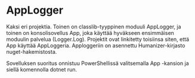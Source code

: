 # AppLogger

Kaksi eri projektia. Toinen on classlib-tyyppinen moduuli AppLogger, ja toinen on konsolisovellus App, joka käyttää hyväkseen ensimmäisen moduulin palvelua (Logger.Log). 
Projektit ovat linkitetty toisiinsa siten, että App käyttää AppLoggeria.
Apploggeriin on asennettu Humanizer-kirjasto nuget-hakemistosta.

Sovelluksen suoritus onnistuu PowerShellissä valitsemalla App -kansion ja siellä komennolla dotnet run.